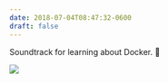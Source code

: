 ```yaml
---
date: 2018-07-04T08:47:32-0600
draft: false
---
```




Soundtrack for learning about Docker. 🎵

![](/images/2018/f9361c5d57.jpg)



